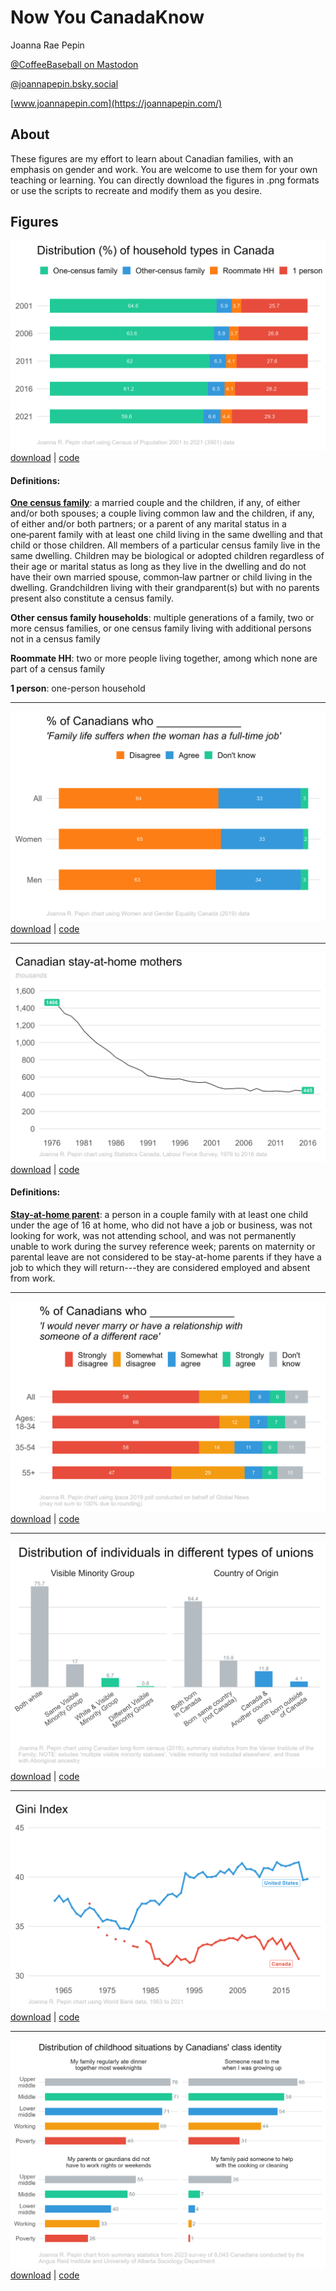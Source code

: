 # Now You CanadaKnow

Joanna Rae Pepin

[\@CoffeeBaseball on Mastodon](https://sciences.social/@CoffeeBaseball)

[@joannapepin.bsky.social](https://bsky.app/profile/joannapepin.bsky.social)

[www.joannapepin.com](https://joannapepin.com/)

## About

These figures are my effort to learn about Canadian families, with an emphasis on gender and work. You are welcome to use them for your own teaching or learning. You can directly download the figures in .png formats or use the scripts to recreate and modify them as you desire.

## Figures

![Distribution (%) of Household Types in Canada](https://github.com/jrpepin/Now-You-CanadaKnow/blob/main/figs/hh.png?raw=true) [download](https://github.com/jrpepin/Now-You-CanadaKnow/blob/main/figs/hh.png) \| [code](https://github.com/jrpepin/Now-You-CanadaKnow/blob/main/R/households.R)

#### Definitions:

[**One census family**](https://www12.statcan.gc.ca/census-recensement/2021/ref/dict/az/Definition-eng.cfm?ID=fam004): a married couple and the children, if any, of either and/or both spouses; a couple living common law and the children, if any, of either and/or both partners; or a parent of any marital status in a one‑parent family with at least one child living in the same dwelling and that child or those children. All members of a particular census family live in the same dwelling. Children may be biological or adopted children regardless of their age or marital status as long as they live in the dwelling and do not have their own married spouse, common‑law partner or child living in the dwelling. Grandchildren living with their grandparent(s) but with no parents present also constitute a census family.

**Other census family households**: multiple generations of a family, two or more census families, or one census family living with additional persons not in a census family

**Roommate HH**: two or more people living together, among which none are part of a census family

**1 person**: one-person household

------------------------------------------------------------------------

![% of Canadians who agree/disagree/dk if family life suffers when the woman has a full-time job](https://github.com/jrpepin/Now-You-CanadaKnow/blob/main/figs/famsuffer.png?raw=true) [download](https://github.com/jrpepin/Now-You-CanadaKnow/blob/main/figs/famsuffer.png) \| [code](https://github.com/jrpepin/Now-You-CanadaKnow/blob/main/R/familysuffers.R)

------------------------------------------------------------------------

![Canadian stay-at-home mothers](https://github.com/jrpepin/Now-You-CanadaKnow/blob/main/figs/sahmom.png?raw=true) [download](https://github.com/jrpepin/Now-You-CanadaKnow/blob/main/figs/sahmom.png) \| [code](https://github.com/jrpepin/Now-You-CanadaKnow/blob/main/R/sahmom.R)

#### Definitions:

[**Stay-at-home parent**](https://www150.statcan.gc.ca/n1/pub/11-630-x/11-630-x2016007-eng.htm#def1): a person in a couple family with at least one child under the age of 16 at home, who did not have a job or business, was not looking for work, was not attending school, and was not permanently unable to work during the survey reference week; parents on maternity or parental leave are not considered to be stay-at-home parents if they have a job to which they will return---they are considered employed and absent from work.

------------------------------------------------------------------------

![Attitudes about mixed-race relationships](https://github.com/jrpepin/Now-You-CanadaKnow/blob/main/figs/marrace.png?raw=true) [download](https://github.com/jrpepin/Now-You-CanadaKnow/blob/main/figs/marrace.png) \| [code](https://github.com/jrpepin/Now-You-CanadaKnow/blob/main/R/marrace.R)

------------------------------------------------------------------------

![Distribution of individuals in different types of unions](https://github.com/jrpepin/Now-You-CanadaKnow/blob/main/figs/mixed.png?raw=true) [download](https://github.com/jrpepin/Now-You-CanadaKnow/blob/main/figs/mixed.png) \| [code](https://github.com/jrpepin/Now-You-CanadaKnow/blob/main/R/mixed.R)

------------------------------------------------------------------------

![Gini Index for Canada and the U.S.](https://github.com/jrpepin/Now-You-CanadaKnow/blob/main/figs/gini.png?raw=true) [download](https://github.com/jrpepin/Now-You-CanadaKnow/blob/main/figs/gini.png) \| [code](https://github.com/jrpepin/Now-You-CanadaKnow/blob/main/R/gini.R)

------------------------------------------------------------------------

![Distribution of childhood situations by class identity](https://github.com/jrpepin/Now-You-CanadaKnow/blob/main/figs/class.png?raw=true) [download](https://github.com/jrpepin/Now-You-CanadaKnow/blob/main/figs/class.png) \| [code](https://github.com/jrpepin/Now-You-CanadaKnow/blob/main/R/class.R)
